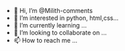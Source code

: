 - 👋 Hi, I’m @Milith-comments
- 👀 I’m interested in python, html,css...
- 🌱 I’m currently learning ...
- 💞️ I’m looking to collaborate on ...
- 📫 How to reach me ...

<!---
Milith-comments/Milith-comments is a ✨ special ✨ repository because its `README.md` (this file) appears on your GitHub profile.
You can click the Preview link to take a look at your changes.
--->
